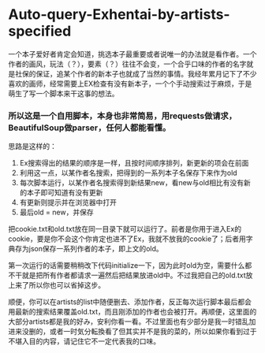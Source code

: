 # Auto-query-Exhentai-by-artists-specified
一个本子爱好者肯定会知道，挑选本子最重要或者说唯一的办法就是看作者。一个作者的画风，玩法（？），要素（？）往往不会变，一个合乎口味的作者的名字就是社保的保证，追某个作者的新本子也就成了当然的事情。我经年累月记下了不少喜欢的画师，经常需要上EX检查有没有新本子，一个个手动搜索过于麻烦，于是萌生了写一个脚本来干这事的想法。
### 所以这是一个自用脚本，本身也非常简易，用requests做请求，BeautifulSoup做parser，任何人都能看懂。
思路是这样的：
1. Ex搜索得出的结果的顺序是一样，且按时间顺序排列，新更新的项会在前面
2. 利用这一点，以某作者名搜索，把得到的一系列本子名保存下来作为old
3. 每次脚本运行，以某作者名搜索得到新结果new，看new与old相比有没有新的本子即可知道有没有更新
4. 有更新则提示并在浏览器中打开
5. 最后old = new，并保存

把cookie.txt和old.txt放在同一目录下就可以运行了。前者是你用于进入Ex的cookie，要是你不会这个你肯定也进不了Ex，我就不放我的cookie了；后者用字典存为json保存一系列作者的本子，即上文的old。

第一次运行的话需要稍稍改下代码initialize一下，因为此时old为空，需要什么都不干就是把所有作者都请求一遍然后把结果放进old中。不过我把自己的old.txt放上来了所以你也可以省掉这步。

顺便，你可以在artists的list中随便删去、添加作者，反正每次运行脚本最后都会用最新的搜索结果覆盖old.txt，而且刚添加的作者也会被打开。再顺便，这里面的大部分artists都是我的好み，安利你看一看。不过里面也有少部分是我一时错乱加进来没删的，或者一时気分転換看了但其实并不是我的菜的，所以如果你看到过于不堪入目的内容，请记住它不一定代表我的口味。
